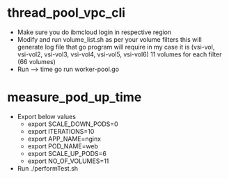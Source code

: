 

# thread_pool_vpc_cli

- Make sure you do ibmcloud login in respective region 
- Modify and run volume_list.sh as per your volume filters this will generate log file that go program will require in my case it is (vsi-vol, vsi-vol2, vsi-vol3, vsi-vol4, vsi-vol5, vsi-vol6) 11 volumes for each filter (66 volumes)
-  Run —> time go run worker-pool.go


# measure_pod_up_time

- Export below values
   - export SCALE_DOWN_PODS=0
   - export ITERATIONS=10
   - export APP_NAME=nginx
   - export POD_NAME=web
   - export SCALE_UP_PODS=6
   - export NO_OF_VOLUMES=11
- Run ./performTest.sh

